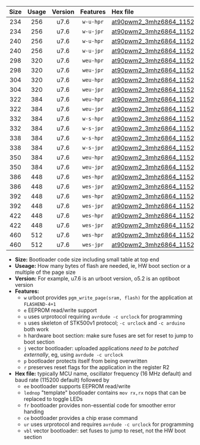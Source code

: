 |Size|Usage|Version|Features|Hex file|
|:-:|:-:|:-:|:-:|:--|
|234|256|u7.6|`w-u-hpr`|[at90pwm2_3mhz6864_115200bps_ur.hex](https://raw.githubusercontent.com/stefanrueger/urboot/main//at90pwm2_3mhz6864_115200bps_ur.hex)|
|234|256|u7.6|`w-u-jpr`|[at90pwm2_3mhz6864_115200bps_ur_vbl.hex](https://raw.githubusercontent.com/stefanrueger/urboot/main//at90pwm2_3mhz6864_115200bps_ur_vbl.hex)|
|240|256|u7.6|`w-u-hpr`|[at90pwm2_3mhz6864_115200bps_lednop_ur.hex](https://raw.githubusercontent.com/stefanrueger/urboot/main//at90pwm2_3mhz6864_115200bps_lednop_ur.hex)|
|240|256|u7.6|`w-u-jpr`|[at90pwm2_3mhz6864_115200bps_lednop_ur_vbl.hex](https://raw.githubusercontent.com/stefanrueger/urboot/main//at90pwm2_3mhz6864_115200bps_lednop_ur_vbl.hex)|
|298|320|u7.6|`weu-hpr`|[at90pwm2_3mhz6864_115200bps_ee_ur.hex](https://raw.githubusercontent.com/stefanrueger/urboot/main//at90pwm2_3mhz6864_115200bps_ee_ur.hex)|
|298|320|u7.6|`weu-jpr`|[at90pwm2_3mhz6864_115200bps_ee_ur_vbl.hex](https://raw.githubusercontent.com/stefanrueger/urboot/main//at90pwm2_3mhz6864_115200bps_ee_ur_vbl.hex)|
|304|320|u7.6|`weu-hpr`|[at90pwm2_3mhz6864_115200bps_ee_lednop_ur.hex](https://raw.githubusercontent.com/stefanrueger/urboot/main//at90pwm2_3mhz6864_115200bps_ee_lednop_ur.hex)|
|304|320|u7.6|`weu-jpr`|[at90pwm2_3mhz6864_115200bps_ee_lednop_ur_vbl.hex](https://raw.githubusercontent.com/stefanrueger/urboot/main//at90pwm2_3mhz6864_115200bps_ee_lednop_ur_vbl.hex)|
|322|384|u7.6|`weu-hpr`|[at90pwm2_3mhz6864_115200bps_ee_lednop_fr_ur.hex](https://raw.githubusercontent.com/stefanrueger/urboot/main//at90pwm2_3mhz6864_115200bps_ee_lednop_fr_ur.hex)|
|322|384|u7.6|`weu-jpr`|[at90pwm2_3mhz6864_115200bps_ee_lednop_fr_ur_vbl.hex](https://raw.githubusercontent.com/stefanrueger/urboot/main//at90pwm2_3mhz6864_115200bps_ee_lednop_fr_ur_vbl.hex)|
|332|384|u7.6|`w-s-hpr`|[at90pwm2_3mhz6864_115200bps.hex](https://raw.githubusercontent.com/stefanrueger/urboot/main//at90pwm2_3mhz6864_115200bps.hex)|
|332|384|u7.6|`w-s-jpr`|[at90pwm2_3mhz6864_115200bps_vbl.hex](https://raw.githubusercontent.com/stefanrueger/urboot/main//at90pwm2_3mhz6864_115200bps_vbl.hex)|
|338|384|u7.6|`w-s-hpr`|[at90pwm2_3mhz6864_115200bps_lednop.hex](https://raw.githubusercontent.com/stefanrueger/urboot/main//at90pwm2_3mhz6864_115200bps_lednop.hex)|
|338|384|u7.6|`w-s-jpr`|[at90pwm2_3mhz6864_115200bps_lednop_vbl.hex](https://raw.githubusercontent.com/stefanrueger/urboot/main//at90pwm2_3mhz6864_115200bps_lednop_vbl.hex)|
|350|384|u7.6|`weu-hpr`|[at90pwm2_3mhz6864_115200bps_ee_lednop_fr_ce_ur.hex](https://raw.githubusercontent.com/stefanrueger/urboot/main//at90pwm2_3mhz6864_115200bps_ee_lednop_fr_ce_ur.hex)|
|350|384|u7.6|`weu-jpr`|[at90pwm2_3mhz6864_115200bps_ee_lednop_fr_ce_ur_vbl.hex](https://raw.githubusercontent.com/stefanrueger/urboot/main//at90pwm2_3mhz6864_115200bps_ee_lednop_fr_ce_ur_vbl.hex)|
|386|448|u7.6|`wes-hpr`|[at90pwm2_3mhz6864_115200bps_ee.hex](https://raw.githubusercontent.com/stefanrueger/urboot/main//at90pwm2_3mhz6864_115200bps_ee.hex)|
|386|448|u7.6|`wes-jpr`|[at90pwm2_3mhz6864_115200bps_ee_vbl.hex](https://raw.githubusercontent.com/stefanrueger/urboot/main//at90pwm2_3mhz6864_115200bps_ee_vbl.hex)|
|392|448|u7.6|`wes-hpr`|[at90pwm2_3mhz6864_115200bps_ee_lednop.hex](https://raw.githubusercontent.com/stefanrueger/urboot/main//at90pwm2_3mhz6864_115200bps_ee_lednop.hex)|
|392|448|u7.6|`wes-jpr`|[at90pwm2_3mhz6864_115200bps_ee_lednop_vbl.hex](https://raw.githubusercontent.com/stefanrueger/urboot/main//at90pwm2_3mhz6864_115200bps_ee_lednop_vbl.hex)|
|422|448|u7.6|`wes-hpr`|[at90pwm2_3mhz6864_115200bps_ee_lednop_fr.hex](https://raw.githubusercontent.com/stefanrueger/urboot/main//at90pwm2_3mhz6864_115200bps_ee_lednop_fr.hex)|
|422|448|u7.6|`wes-jpr`|[at90pwm2_3mhz6864_115200bps_ee_lednop_fr_vbl.hex](https://raw.githubusercontent.com/stefanrueger/urboot/main//at90pwm2_3mhz6864_115200bps_ee_lednop_fr_vbl.hex)|
|460|512|u7.6|`wes-hpr`|[at90pwm2_3mhz6864_115200bps_ee_lednop_fr_ce.hex](https://raw.githubusercontent.com/stefanrueger/urboot/main//at90pwm2_3mhz6864_115200bps_ee_lednop_fr_ce.hex)|
|460|512|u7.6|`wes-jpr`|[at90pwm2_3mhz6864_115200bps_ee_lednop_fr_ce_vbl.hex](https://raw.githubusercontent.com/stefanrueger/urboot/main//at90pwm2_3mhz6864_115200bps_ee_lednop_fr_ce_vbl.hex)|

- **Size:** Bootloader code size including small table at top end
- **Useage:** How many bytes of flash are needed, ie, HW boot section or a multiple of the page size
- **Version:** For example, u7.6 is an urboot version, o5.2 is an optiboot version
- **Features:**
  + `w` urboot provides `pgm_write_page(sram, flash)` for the application at `FLASHEND-4+1`
  + `e` EEPROM read/write support
  + `u` uses urprotocol requiring `avrdude -c urclock` for programming
  + `s` uses skeleton of STK500v1 protocol; `-c urclock` and `-c arduino` both work
  + `h` hardware boot section: make sure fuses are set for reset to jump to boot section
  + `j` vector bootloader: uploaded applications *need to be patched externally*, eg, using `avrdude -c urclock`
  + `p` bootloader protects itself from being overwritten
  + `r` preserves reset flags for the application in the register R2
- **Hex file:** typically MCU name, oscillator frequency (16 MHz default) and baud rate (115200 default) followed by
  + `ee` bootloader supports EEPROM read/write
  + `lednop` "template" bootloader contains `mov rx,rx` nops that can be replaced to toggle LEDs
  + `fr` bootloader provides non-essential code for smoother error handing
  + `ce` bootloader provides a chip erase command
  + `ur` uses urprotocol and requires `avrdude -c urclock` for programming
  + `vbl` vector bootloader: set fuses to jump to reset, not the HW boot section
